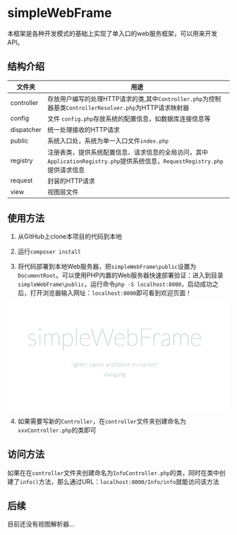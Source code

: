 # simpleWebFrame
本框架是各种开发模式的基础上实现了单入口的web服务框架，可以用来开发API。

## 结构介绍


| 文件夹 | 用途 |
| --- | --- |
| controller | 存放用户编写的处理HTTP请求的类,其中`Controller.php`为控制器基类`ControllerResolver.php`为HTTP请求映射器 |
| config | 文件 `config.php`存放系统的配置信息，如数据库连接信息等 |
| dispatcher | 统一处理接收的HTTP请求 |
| public | 系统入口处，系统为单一入口文件`index.php` |
| registry | 注册表类，提供系统配置信息、请求信息的全局访问，其中`ApplicationRegistry.php`提供系统信息，`RequestRegistry.php`提供请求信息 |
| request | 封装的HTTP请求 |
| view | 视图层文件 |


## 使用方法

1. 从GitHub上clone本项目的代码到本地

2. 运行`composer install`

3. 将代码部署到本地Web服务器，把`simpleWebFrame\public`设置为`DocumentRoot`。可以使用PHP内置的Web服务器快速部署验证：进入到目录`simpleWebFrame\public`，运行命令`php -S localhost:8000`，启动成功之后，打开浏览器输入网址：`localhost:8000`即可看到欢迎页面！

![welcome](welcome.png)


4.  如果需要写新的`Controller`，在`controller`文件夹创建命名为`xxxController.php`的类即可

## 访问方法

如果在在`controller`文件夹创建命名为`InfoController.php`的类，同时在类中创建了`info()`方法，那么通过URL：`localhost:8000/Info/info`就能访问该方法 

## 后续

目前还没有视图解析器...






